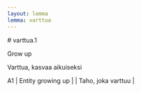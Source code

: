 ```yaml
---
layout: lemma
lemma: varttua
---
```


<div class="sense">
# <span class="sensename">varttua.1</span>

<span class="description">Grow up</span>

<span class="description">Varttua, kasvaa aikuiseksi</span>

A1 | Entity growing up |   | Taho, joka varttuu |  

</div>

